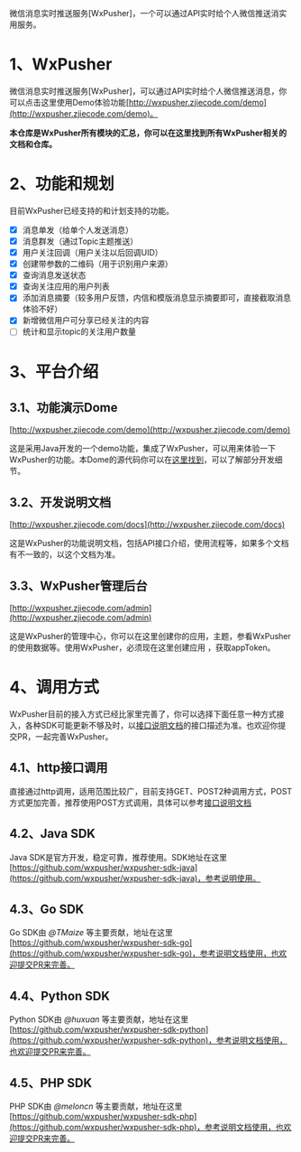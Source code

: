 微信消息实时推送服务[WxPusher]，一个可以通过API实时给个人微信推送消实用服务。

# 1、WxPusher
微信消息实时推送服务[WxPusher]，可以通过API实时给个人微信推送消息，你可以点击这里使用Demo体验功能[http://wxpusher.zjiecode.com/demo](http://wxpusher.zjiecode.com/demo)。

**本仓库是WxPusher所有模块的汇总，你可以在这里找到所有WxPusher相关的文档和仓库。**

# 2、功能和规划
目前WxPusher已经支持的和计划支持的功能。

- [x] 消息单发（给单个人发送消息）
- [x] 消息群发（通过Topic主题推送）
- [x] 用户关注回调（用户关注以后回调UID）
- [x] 创建带参数的二维码（用于识别用户来源）
- [x] 查询消息发送状态
- [x] 查询关注应用的用户列表
- [x] 添加消息摘要（较多用户反馈，内信和模版消息显示摘要即可，直接截取消息体验不好）
- [x] 新增微信用户可分享已经关注的内容
- [ ] 统计和显示topic的关注用户数量

# 3、平台介绍
## 3.1、功能演示Dome 
[http://wxpusher.zjiecode.com/demo](http://wxpusher.zjiecode.com/demo)

 这是采用Java开发的一个demo功能，集成了WxPusher，可以用来体验一下WxPusher的功能。本Dome的源代码你可以在[这里找到](https://github.com/wxpusher/wxpusher-sdk-java)，可以了解部分开发细节。

## 3.2、开发说明文档
[http://wxpusher.zjiecode.com/docs](http://wxpusher.zjiecode.com/docs)

这是WxPusher的功能说明文档，包括API接口介绍，使用流程等，如果多个文档有不一致的，以这个文档为准。

## 3.3、WxPusher管理后台
[http://wxpusher.zjiecode.com/admin](http://wxpusher.zjiecode.com/admin)

这是WxPusher的管理中心，你可以在这里创建你的应用，主题，参看WxPusher的使用数据等。使用WxPusher，必须现在这里创建应用 ，获取appToken。

# 4、调用方式
WxPusher目前的接入方式已经比家里完善了，你可以选择下面任意一种方式接入，各种SDK可能更新不够及时，以[接口说明文档](http://wxpusher.zjiecode.com/docs/#/?id=http%e8%b0%83%e7%94%a8)的接口描述为准。也欢迎你提交PR，一起完善WxPusher。

## 4.1、http接口调用
直接通过http调用，适用范围比较广，目前支持GET、POST2种调用方式，POST方式更加完善，推荐使用POST方式调用，具体可以参考[接口说明文档](http://wxpusher.zjiecode.com/docs/#/?id=http%e8%b0%83%e7%94%a8)

## 4.2、Java SDK
Java SDK是官方开发，稳定可靠，推荐使用。SDK地址在这里 [https://github.com/wxpusher/wxpusher-sdk-java](https://github.com/wxpusher/wxpusher-sdk-java)，参考说明使用。

## 4.3、Go SDK
Go SDK由 _@TMaize_ 等主要贡献，地址在这里 [https://github.com/wxpusher/wxpusher-sdk-go](https://github.com/wxpusher/wxpusher-sdk-go)，参考说明文档使用，也欢迎提交PR来完善。

## 4.4、Python SDK
Python SDK由 _@huxuan_ 等主要贡献，地址在这里 [https://github.com/wxpusher/wxpusher-sdk-python](https://github.com/wxpusher/wxpusher-sdk-python)，参考说明文档使用，也欢迎提交PR来完善。

## 4.5、PHP SDK
PHP SDK由 _@meloncn_ 等主要贡献，地址在这里 [https://github.com/wxpusher/wxpusher-sdk-php](https://github.com/wxpusher/wxpusher-sdk-php)，参考说明文档使用，也欢迎提交PR来完善。

